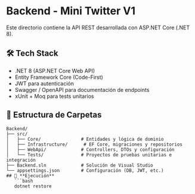 # Backend - Mini Twitter V1

Este directorio contiene la API REST desarrollada con ASP.NET Core (.NET 8).

## 🛠 Tech Stack

- .NET 8 (ASP.NET Core Web API)
- Entity Framework Core (Code-First)
- JWT para autenticación
- Swagger / OpenAPI para documentación de endpoints
- xUnit + Moq para tests unitarios

## 📂 Estructura de Carpetas
```plaintext
Backend/
├── src/
│   ├── Core/               # Entidades y lógica de dominio
│   ├── Infrastructure/      # EF Core, migraciones y repositorios
│   ├── WebApi/             # Controllers, DTOs y configuración
│   └── Tests/              # Proyectos de pruebas unitarias e integración
├── Backend.sln             # Solución de Visual Studio
└── appsettings.json        # Configuración (DB, JWT, etc.)
## 🚀 **Ejecución**  
   ```bash
   dotnet restore